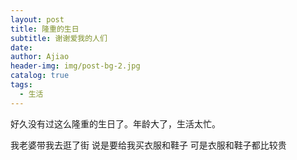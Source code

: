 ```yaml
---
layout: post
title: 隆重的生日
subtitle: 谢谢爱我的人们
date: 
author: Ajiao
header-img: img/post-bg-2.jpg
catalog: true
tags:
  - 生活
---
```

好久没有过这么隆重的生日了。年龄大了，生活太忙。

我老婆带我去逛了街
说是要给我买衣服和鞋子
可是衣服和鞋子都比较贵